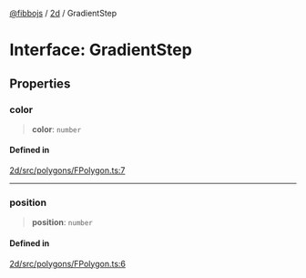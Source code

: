 [@fibbojs](/api/index) / [2d](/api/2d) / GradientStep

# Interface: GradientStep

## Properties

### color

> **color**: `number`

#### Defined in

[2d/src/polygons/FPolygon.ts:7](https://github.com/fibbojs/fibbo/blob/75419f67767d6eabd45ee5e8c5b1df60af1ac8f3/packages/2d/src/polygons/FPolygon.ts#L7)

***

### position

> **position**: `number`

#### Defined in

[2d/src/polygons/FPolygon.ts:6](https://github.com/fibbojs/fibbo/blob/75419f67767d6eabd45ee5e8c5b1df60af1ac8f3/packages/2d/src/polygons/FPolygon.ts#L6)
